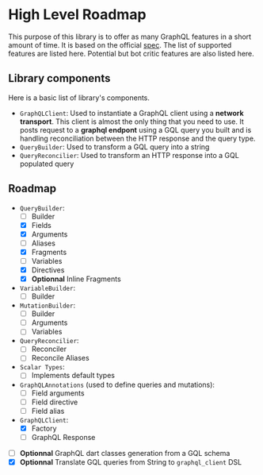 # High Level Roadmap

This purpose of this library is to offer as many GraphQL features in a short amount of time.
It is based on the official [spec][1]. The list of supported features are listed here.
Potential but bot critic features are also listed here.

## Library components

Here is a basic list of library's components.

- `GraphQLClient`: Used to instantiate a GraphQL client using a **network transport**.
This client is almost the only thing that you need to use. It posts request to a **graphql endpont** using a 
GQL query you built and is handling reconciliation between the HTTP response and the query type.
- `QueryBuilder`: Used to transform a GQL query into a string
- `QueryReconcilier`: Used to transform an HTTP response into a GQL populated query

## Roadmap
- `QueryBuilder`:
  - [ ] Builder
  - [x] Fields
  - [x] Arguments
  - [ ] Aliases
  - [x] Fragments
  - [ ] Variables
  - [x] Directives
  - [x] **Optionnal** Inline Fragments
- `VariableBuilder`:
  - [ ] Builder
- `MutationBuilder`:
  - [ ] Builder
  - [ ] Arguments
  - [ ] Variables
- `QueryReconcilier`:
  - [ ] Reconciler
  - [ ] Reconcile Aliases
- `Scalar Types`:
  - [ ] Implements default types
- `GraphQLAnnotations` (used to define queries and mutations):
  - [ ] Field arguments
  - [ ] Field directive
  - [ ] Field alias
- `GraphQLClient`:
  - [x] Factory
  - [ ] GraphQL Response
- [ ] **Optionnal** GraphQL dart classes generation from a GQL schema
- [x] **Optionnal** Translate GQL queries from String to `graphql_client` DSL
   
[1]: http://facebook.github.io/graphql/